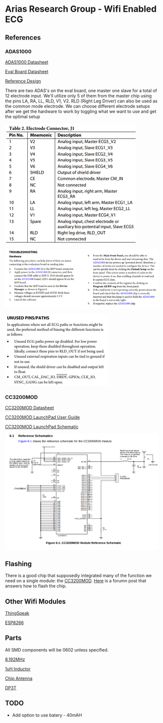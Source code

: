 # Arias Research Group - Wifi Enabled ECG

## References

### ADAS1000

[ADAS1000 Datasheet](https://www.analog.com/media/en/technical-documentation/data-sheets/ADAS1000_1000-1_1000-2.pdf)

[Eval Board Datasheet](http://www.analog.com/media/en/technical-documentation/user-guides/UG-426.pdf)

[Reference Design](https://www.analog.com/media/en/reference-design-documentation/reference-designs/CN0308.pdf)

There are two ADAS's on the eval board, one master one slave for a total of 12 electrode input. We'll utilize only 5 of them from the master chip using the pins LA, RA, LL, RLD, V1, V2. RLD (Right Leg Driver) can also be used as the common mode electrode. We can choose different electrode setups after we get the hardware to work by toggling what we want to use and get the optimal setup

![patient](patient_cable_pinout.jpg)

![trouble](trouble_shooting.png)

![unused](unused_pins.png)

### CC3200MOD

[CC3200MOD Datasheet](http://www.ti.com/lit/ds/swrs166/swrs166.pdf)

[CC3200MOD LaunchPad User Guide](http://www.ti.com/lit/ug/swru397a/swru397a.pdf)

[CC3200MOD LaunchPad Schematic](http://www.ti.com/lit/df/tidrc48/tidrc48.pdf)

![CC3200MOD Refrence Schematic](cc3200mod_ref.jpg)

## Flashing

There is a good chip that supposedly integrated many of the function we need on a single module: the [CC3200MOD](http://www.ti.com/product/CC3200MOD/samplebuy). [Here](https://e2e.ti.com/support/wireless_connectivity/simplelink_wifi_cc31xx_cc32xx/f/968/t/514171?Questions-about-how-to-program-a-CC3200-based-custom-board) is a forumn post that answers how to flash the chip.

## Other Wifi Modules

[ThingSpeak](https://thingspeak.com/)

[ESP8266](https://www.sparkfun.com/products/13678)

## Parts

All SMD components will be 0602 unless specified.

[8.192MHz](https://www.digikey.com/product-detail/en/citizen-finedevice-co-ltd/CM309S8.192MABJT/300-2039-1-ND/482155)

[1uH Inductor](https://www.digikey.com/product-detail/en/tdk-corporation/MLZ2012M1R0HT000/445-8657-1-ND/3077939)

[Chip Antenna](https://www.digikey.com/product-detail/en/taiyo-yuden/AH316M245001-T/587-2200-1-ND/2002898)

[DP3T](https://www.digikey.com/product-detail/en/c-k/JS203011JCQN/CKN10725CT-ND/6137639)

## TODO

* Add option to use batery - 40mAH
